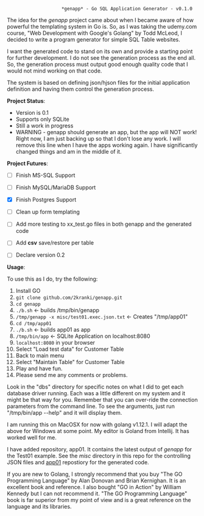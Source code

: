                         *genapp* - Go SQL Application Generator - v0.1.0

The idea for the *genapp* project came about when I became aware of how powerful the templating system in Go is.  So, as I was taking the udemy.com course, "Web Development with Google's Golang" by Todd McLeod, I decided to write a program generator for simple SQL Table websites.

I want the generated code to stand on its own and provide a starting
point for further development.  I do not see the generation process
as the end all. So, the generation process must output good enough
quality code that I would not mind working on that code.  

The system is based on defining json/hjson files for the initial application
definition and having them control the generation process.


**Project Status**:


* Version is 0.1
* Supports only SQLite
* Still a work in progress
* WARNING - genapp should generate an app, but the app will NOT work! Right now, I am just backing up so that I don't lose any work. I will remove this line when I have the apps working again. I have significantly changed things and am in the middle of it.


**Project Futures**:


- [ ] Finish MS-SQL Support
- [ ] Finish MySQL/MariaDB Support
- [x] Finish Postgres Support
- [ ] Clean up form templating
- [ ] Add more testing to xx_test.go files in both genapp and the generated code
- [ ] Add **csv** save/restore per table
- [ ] Declare version 0.2


**Usage**:


To use this as I do, try the following:
1. Install GO
2. `git clone github.com/2kranki/genapp.git`
3. `cd genapp`
4. `./b.sh`     <- builds /tmp/bin/genapp
5. `/tmp/genapp -x misc/test01.exec.json.txt` <- Creates "/tmp/app01"
6. `cd /tmp/app01`
7. `./b.sh`     <- builds app01 as app
8. `/tmp/bin/app`      <- SQLite Application on localhost:8080
9. `localhost:8080` in your browser
10. Select "Load test data" for Customer Table
11. Back to main menu
12. Select "Maintain Table" for Customer Table
13. Play and have fun.
14. Please send me any comments or problems.

Look in the "dbs" directory for specific notes on what I did to get each database driver running.  Each was
a little different on my system and it might be that way for you.  Remember that you can over-ride the 
connection parameters from the command line.  To see the arguments, just run "/tmp/bin/app --help" and it
will display them.

I am running this on MacOSX for now with golang v1.12.1.  I will adapt the above for Windows at some point.
My editor is Goland from Intellij.  It has worked well for me.

I have added repository, app01. It contains the latest output of *genapp* for the Test01
example.  See the *misc* directory in this repo for the controlling JSON files and 
[app01](https://github.com/2kranki/app01) repostiory for the generated  code.

If you are new to Golang, I strongly recommend that you buy "The GO Programming Language" by
Alan Donovan and Brian Kernighan.  It is an excellent book and reference.  I also bought "GO in Action" by William Kennedy but I can not recommend it.  "The GO Programming Language" book is far superior from my point of view and is a great reference on the language and its libraries.

